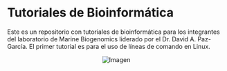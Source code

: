 # Tutoriales de Bioinformática

Este es un repositorio con tutoriales de bioinformática para los integrantes del laboratorio de Marine Biogenomics liderado por el Dr. David A. Paz-García. El primer tutorial es para el uso de líneas de comando en Linux.

<p align="center">
    <img src="https://github.com/user-attachments/assets/5fc5ac1c-902f-46ff-8d86-96527fd78920" alt="Imagen">
</p>
